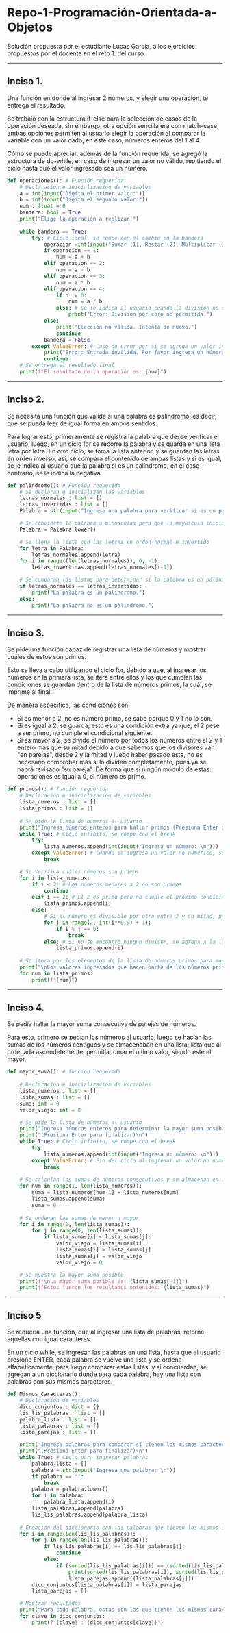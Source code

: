 # Repo-1-Programación-Orientada-a-Objetos
Solución propuesta por el estudiante Lucas García, a los ejercicios propuestos por el docente en el reto 1. del curso.
***
## Inciso 1.
Una función en donde al ingresar 2 números, y elegir una operación, te entrega el resultado.

Se trabajó con la estructura if-else para la selección de casos de la operación deseada, sin embargo, otra opción sencilla era con match-case, ambas opciones permiten al usuario elegir la operación al comparar la variable con un valor dado, en este caso, números enteros del 1 al 4.

Cómo se puede apreciar, además de la función requerida, se agregó la estructura de do-while, en caso de ingresar un valor no válido, repitiendo el ciclo hasta que el valor ingresado sea un número.
```python
def operaciones(): # Función requerida
    # Declaración e inicialización de variables
    a = int(input("Digita el primer valor:"))
    b = int(input("Digita el segundo valor:"))
    num : float = 0
    bandera: bool = True
    print("Elige la operación a realizar:")
    
    while bandera == True:
        try: # Ciclo ideal, se rompe con el cambio en la bandera
            operacion =int(input("Sumar (1), Restar (2), Multiplicar (3) o Dividir (4)"))
            if operacion == 1:
                num = a + b
            elif operacion == 2:
                num = a - b
            elif operacion == 3:
                num = a * b
            elif operacion == 4:
                if b != 0:
                    num = a / b
                else: # Se le indica al usuario cuando la división no se puede realizar
                    print("Error: División por cero no permitida.")
            else:
                print("Elección no válida. Intenta de nuevo.")
                continue
            bandera = False
        except ValueError: # Caso de error por si se agrega un valor inválido
            print("Error: Entrada inválida. Por favor ingresa un número entero")
            continue
    # Se entrega el resultado final
    print(f"El resultado de la operación es: {num}")
```

***
## Inciso 2.
Se necesita una función que valide si una palabra es palíndromo, es decir, que se pueda leer de igual forma en ambos sentidos.

Para lograr esto, primeramente se registra la palabra que desee verificar el usuario, luego, en un ciclo for se recorre la palabra y se guarda en una lista letra por letra.
En otro ciclo, se toma la lista anterior, y se guardan las letras en orden inverso, así, se compara el contenido de ambas listas y si es igual, se le indica al usuario que la palabra sí es un palíndromo; en el caso contrario, se le indica la negativa.
```python
def palindromo(): # Función requerida
    # Se declaran e inicializan las variables
    letras_normales : list = []
    letras_invertidas : list = []
    Palabra = str(input("Ingrese una palabra para verificar si es un palíndromo:"))

    # Se convierte la palabra a minúsculas para que la mayúscula inicial no afecte la comparación
    Palabra = Palabra.lower()

    # Se llena la lista con las letras en orden normal e invertido
    for letra in Palabra:
        letras_normales.append(letra)
    for i in range((len(letras_normales)), 0, -1):
        letras_invertidas.append(letras_normales[i-1])

    # Se comparan las listas para determinar si la palabra es un palíndromo
    if letras_normales == letras_invertidas:
        print("La palabra es un palíndromo.")
    else:
        print("La palabra no es un palíndromo.")
```
***
## Inciso 3.
Se pide una función capaz de registrar una lista de números y mostrar cuáles de estos son primos.

Esto se lleva a cabo utilizando el ciclo for, debido a que, al ingresar los números en la primera lista, se itera entre ellos y los que cumplan las condiciones se guardan dentro de la lista de números primos, la cuál, se imprime al final.

De manera específica, las condiciones son:
- Si es menor a 2, no es número primo, se sabe porque 0 y 1 no lo son.
- Si es igual a 2, se guarda; esto es una condición extra ya que, el 2 pese a ser primo, no cumple el condicional siguiente.
- Si es mayor a 2, se divide el número por todos los números entre el 2 y 1 entero más que su mitad debido a que sabemos que los divisores van "en parejas", desde 2 y la mitad y luego haber pasado esta, no es necesario comprobar más si lo dividen completamente, pues ya se habrá revisado "su pareja". De forma que si ningún módulo de estas operaciones es igual a 0, el número es primo.
  
```python
def primos(): # función requerida
    # Declaración e inicialización de variables
    lista_numeros : list = [] 
    lista_primos : list = [] 
    
    # Se pide la lista de números al usuario
    print("Ingresa números enteros para hallar primos (Presiona Enter para finalizar)\n")
    while True: # Ciclo infinito, se rompe con el break
        try:
            lista_numeros.append(int(input("Ingresa un número: \n")))
        except ValueError: # Cuando se ingresa un valor no numérico, se rompe el ciclo
            break

    # Se verifica cuáles números son primos
    for i in lista_numeros:
        if i < 2: # Los números menores a 2 no son primos
            continue
        elif i == 2: # El 2 es primo pero no cumple el próximo condicional
            lista_primos.append(i)
        else:
            # Si el número es divisible por otro entre 2 y su mitad, pasa al siguiente
            for j in range(2, int(i**0.5) + 1):
                if i % j == 0:
                    break
            else: # Si no se encontró ningún divisor, se agrega a la lista de números primos
                lista_primos.append(i)
    
    # Se itera por los elementos de la lista de números primos para mostrarlos
    print("\nLos valores ingresados que hacen parte de los números primos son:\n")
    for num in lista_primos:
        print(f"{num}")
```
***
## Inciso 4.
Se pedía hallar la mayor suma consecutiva de parejas de números.

Para esto, primero se pedían los números al usuario, luego se hacían las sumas de los números contiguos y se almacenaban en una lista; lista que al ordenarla ascendetemente, permitía tomar el último valor, siendo este el mayor.
```python
def mayor_suma(): # función requerida
    
    # Declaración e inicialización de variables
    lista_numeros : list = [] 
    lista_sumas : list = [] 
    suma: int = 0 
    valor_viejo: int = 0

    # Se pide la lista de números al usuario
    print("Ingresa números enteros para determinar la mayor suma posible")
    print("(Presiona Enter para finalizar)\n")
    while True: # Ciclo infinito, se rompe con el break
        try:
            lista_numeros.append(int(input("Ingresa un número: \n")))
        except ValueError: # Fin del ciclo al ingresar un valor no numérico
            break
    
    # Se calculan las sumas de números consecutivos y se almacenan en una lista    
    for num in range(1, len(lista_numeros)): 
        suma = lista_numeros[num-1] + lista_numeros[num]
        lista_sumas.append(suma)
        suma = 0
    
    # Se ordenan las sumas de menor a mayor
    for i in range(1, len(lista_sumas)):
        for j in range(0, len(lista_sumas)):
            if lista_sumas[i] < lista_sumas[j]:
                valor_viejo = lista_sumas[i]
                lista_sumas[i] = lista_sumas[j]
                lista_sumas[j] = valor_viejo
                valor_viejo = 0

    # Se muestra la mayor suma posible
    print(f"\nLa mayor suma posible es: {lista_sumas[-1]}")
    print(f"Estos fueron los resultados obtenidos: {lista_sumas}")
```
***
## Inciso 5
Se requería una función, que al ingresar una lista de palabras, retorne aquellas con igual caracteres.

En un ciclo while, se ingresan las palabras en una lista, hasta que el usuario presione ENTER, cada palabra se vuelve una lista y se ordena alfabeticamente, para luego comparar estas listas, y si concuerdan, se agregan a un diccionario donde para cada palabra, hay una lista con palabras con sus mismos caracteres.
```python
def Mismos_Caracteres():
    # Declaración de variables
    dicc_conjuntos : dict = {}
    lis_lis_palabras : list = []
    palabra_lista : list = []
    lista_palabras : list = []
    lista_parejas : list = []

    print("Ingresa palabras para comparar si tienen los mismos caracteres")
    print("(Presiona Enter para finalizar)\n")
    while True: # Ciclo para ingresar palabras
        palabra_lista = []
        palabra = str(input("Ingresa una palabra: \n"))
        if palabra == "":
            break
        palabra = palabra.lower()
        for i in palabra:
            palabra_lista.append(i)
        lista_palabras.append(palabra)
        lis_lis_palabras.append(palabra_lista)
    
    # Creación del diccionario con las palabras que tienen los mismos caracteres
    for i in range(len(lis_lis_palabras)):
        for j in range(len(lis_lis_palabras)):
            if lis_lis_palabras[i] == lis_lis_palabras[j]:
                continue
            else:
                if (sorted(lis_lis_palabras[i])) == (sorted(lis_lis_palabras[j])):
                    print(sorted(lis_lis_palabras[i]), sorted(lis_lis_palabras[j]))
                    lista_parejas.append((lista_palabras[j]))
        dicc_conjuntos[lista_palabras[i]] = lista_parejas
        lista_parejas = []

    # Mostrar resultados
    print("Para cada palabra, estas son las que tienen los mismos caracteres:")
    for clave in dicc_conjuntos:
        print(f"{clave} : {dicc_conjuntos[clave]}")
```

